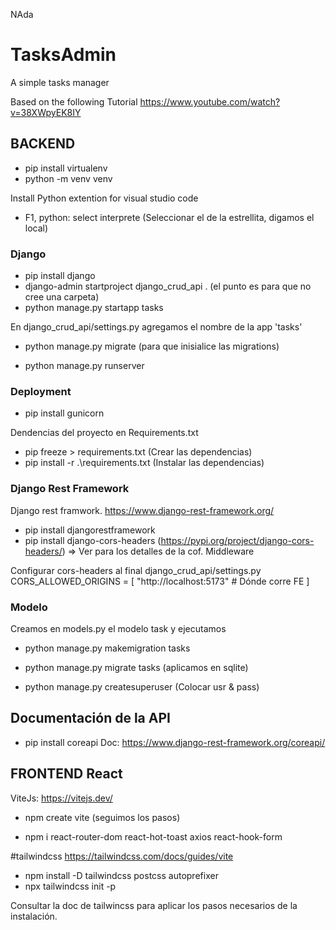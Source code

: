 NAda
# TasksAdmin
A simple tasks manager

Based on the following Tutorial
https://www.youtube.com/watch?v=38XWpyEK8IY

## BACKEND
* pip install virtualenv
* python -m venv  venv

Install Python extention for visual studio code
* F1, python: select interprete (Seleccionar el de la estrellita, digamos el local)

### Django 
* pip install django
* django-admin startproject django_crud_api . (el punto es para que no cree una carpeta)
* python manage.py startapp tasks

En django_crud_api/settings.py agregamos el nombre de la app 'tasks'

* python manage.py migrate (para que inisialice las migrations)

* python manage.py runserver

### Deployment
* pip install gunicorn

Dendencias del proyecto en Requirements.txt
* pip freeze > requirements.txt (Crear las dependencias)
* pip install -r .\requirements.txt (Instalar las dependencias)

### Django Rest Framework
Django rest framwork. https://www.django-rest-framework.org/

* pip install djangorestframework
* pip install django-cors-headers (https://pypi.org/project/django-cors-headers/) => Ver para los detalles de la cof. Middleware

Configurar cors-headers al final django_crud_api/settings.py
CORS_ALLOWED_ORIGINS = [
    "http://localhost:5173" # Dónde corre FE
]

### Modelo
Creamos en models.py el modelo task y ejecutamos
* python manage.py makemigration tasks
* python manage.py migrate tasks (aplicamos en sqlite)

* python manage.py createsuperuser (Colocar usr & pass)

## Documentación de la API
* pip install coreapi
Doc: https://www.django-rest-framework.org/coreapi/

## FRONTEND React
ViteJs: https://vitejs.dev/
* npm create vite (seguimos los pasos)

* npm i react-router-dom react-hot-toast axios react-hook-form

#tailwindcss
https://tailwindcss.com/docs/guides/vite

* npm install -D tailwindcss postcss autoprefixer
* npx tailwindcss init -p

Consultar la doc de tailwincss para aplicar los pasos necesarios de la instalación.

